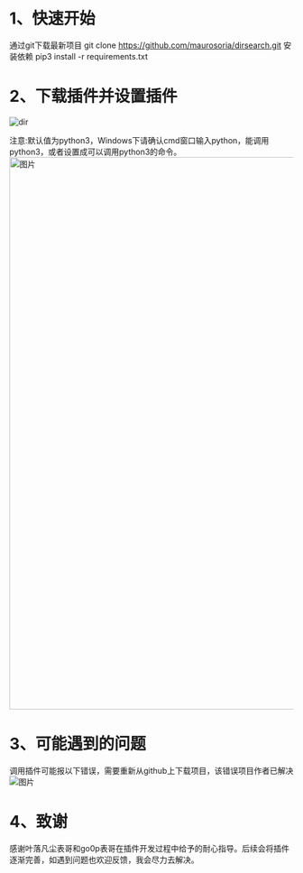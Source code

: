 # 1、快速开始
通过git下载最新项目
git clone https://github.com/maurosoria/dirsearch.git
安装依赖
pip3 install -r requirements.txt
# 2、下载插件并设置插件

![dir](https://user-images.githubusercontent.com/35289748/116568971-8a192380-a93b-11eb-9e16-24838dba16de.gif)

注意:默认值为python3，Windows下请确认cmd窗口输入python，能调用python3，或者设置成可以调用python3的命令。
<img width="980" alt="图片" src="https://user-images.githubusercontent.com/35289748/116520801-c598fb00-a905-11eb-87a7-1caef9c1bdfa.png">

# 3、可能遇到的问题
调用插件可能报以下错误，需要重新从github上下载项目，该错误项目作者已解决
![图片](https://user-images.githubusercontent.com/35289748/116522185-7c49ab00-a907-11eb-9ebd-982c25c5b948.png)

# 4、致谢
感谢叶落凡尘表哥和go0p表哥在插件开发过程中给予的耐心指导。后续会将插件逐渐完善，如遇到问题也欢迎反馈，我会尽力去解决。

